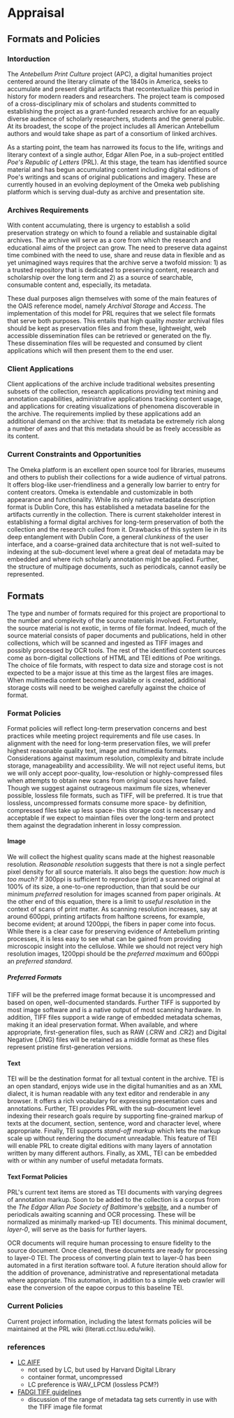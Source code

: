 # Appraisal #

## Formats and Policies ##

### Intorduction ###
The *Antebellum Print Culture* project (APC), a digital humanities project centered around the literary climate of the 1840s in America, seeks to accumulate and present digital artifacts that recontextualize this period in history for modern readers and researchers. The project team is composed of a cross-disciplinary mix of scholars and students committed to establishing the project as a grant-funded research archive for an equally diverse audience of scholarly researchers, students and the general public. At its broadest, the scope of the project includes all American Antebellum authors and would take shape as part of a consortium of linked archives.

As a starting point, the team has narrowed its focus to the life, writings and literary context of a single author, Edgar Allen Poe, in a sub-project entitled *Poe's Republic of Letters* (PRL). At this stage, the team has identified source material and has begun accumulating content including digital editions of Poe's writings and scans of original publications and imagery. These are currently housed in an evolving deployment of the Omeka web publishing platform which is serving dual-duty as archive and presentation site.

### Archives Requirements ###

With content accumulating, there is urgency to establish a solid preservation strategy on which to found a reliable and sustainable digital archives. The archive will serve as a core from which the research and educational aims of the project can grow. The need to preserve data against time combined with the need to use, share and reuse data in flexible and as yet unimagined ways requires that the archive serve a twofold mission: 1) as a trusted repository that is dedicated to preserving content, research and scholarship over the long term and 2) as a source of searchable, consumable content and, especially, its metadata.

These dual purposes align themselves with some of the main features of the OAIS reference model, namely *Archival Storage* and *Access*. The implementation of this model for PRL requires that we select file formats that serve both purposes. This entails that high quality *master* archival files should be kept as preservation files and from these, lightweight, web accessible dissemination files can be retrieved or generated on the fly. These dissemination files will be requested and consumed by client applications which will then present them to the end user.

### Client Applications ###
Client applications of the archive include traditional websites presenting subsets of the collection, research applications providing text mining and annotation capabilities, administrative applications tracking content usage, and applications for creating visualizations of phenomena discoverable in the archive. The requirements implied by these applications add an additional demand on the archive: that its metadata be extremely rich along a number of axes and that this metadata should be as freely accessible as its content.

### Current Constraints and Opportunities ###
The Omeka platform is an excellent open source tool for libraries, museums and others to publish their collections for a wide audience of virtual patrons. It offers blog-like user-friendliness and a generally low barrier to entry for content creators. Omeka is extendable and customizable in both appearance and functionality. While its only native metadata description format is Dublin Core, this has established a metadata baseline for the artifacts currently in the collection. There is current stakeholder interest in establishing a formal digital archives for long-term preservation of both the collection and the research culled from it. Drawbacks of this system lie in its deep entanglement with Dublin Core, a general *clunkiness* of the user interface, and a coarse-grained data architecture that is not well-suited to indexing at the sub-document level where a great deal of metadata may be embedded and where rich scholarly annotation might be applied. Further, the structure of multipage documents, such as periodicals, cannot easily be represented.

## Formats ##
The type and number of formats required for this project are proportional to the number and complevity of the source materials involved. Fortunately, the source material is not exotic, in terms of file format. Indeed, much of the source material consists of paper documents and publications, held in other collections, which will be scanned and ingested as TIFF images and possibly processed by OCR tools. The rest of the identified content sources come as born-digital collections of HTML and TEI editions of Poe writings. The choice of file formats, with respect to data size and storage cost is not expected to be a major issue at this time as the largest files are images. When multimedia content becomes available or is created, additional storage costs will need to be weighed carefully against the choice of format.


### Format Policies ###
Format policies will reflect long-term preservation concerns and best practices while meeting project requirements and file use cases. In alignment with the need for long-term preservation files, we will prefer highest reasonable quality text, image and multimedia formats. Considerations against maximum resolution, complexity and bitrate include storage, manageability and accessibility. We will not reject useful items, but we will only accept poor-quality, low-resolution or highly-compressed files when attempts to obtain new scans from original sources have failed. Though we suggest against outrageous maximum file sizes, whenever possible, lossless file formats, such as TIFF, will be preferred. It is true that lossless, uncompressed formats consume more space- by definition, compressed files take up less space- this storage cost is necessary and acceptable if we expect to maintian files over the long-term and protect them against the degradation inherent in lossy compression.

#### Image ####
We will collect the highest quality scans made at the highest reasonable resolution. *Reasonable resolution* suggests that there is not a single perfect pixel density for all source materials. It also begs the question:  *how much is too much?* If 300ppi is sufficient to reproduce (print) a scanned original at 100% of its size, a one-to-one reproduction, than that sould be our minimum *preferred* resolution for images scanned from paper originals. At the other end of this equation, there is a limit to *useful resolution* in the context of scans of print matter. As scanning resolution increases, say at around 600ppi, printing artifacts from halftone screens, for example, become evident; at around 1200ppi, the fibers in paper come into focus. While there is a clear case for preserving evidence of Antebellum printing processes, it is less easy to see what can be gained from providing microscopic insight into the cellulose. While we should not reject very high resolution images, 1200ppi should be the *preferred maximum* and 600ppi an *preferred standard*.

##### Preferred Formats #####

TIFF will be the preferred image format because it is uncompressed and based on open, well-documented standards. Further TIFF is supported by most image software and is a native output of most scanning hardware. In addition, TIFF files support a wide range of embedded metadata schemas, making it an ideal preservation format.
When available, and where appropriate, first-generation files, such as RAW (.CRW and .CR2) and Digital Negative (.DNG) files will be retained as a middle format as these files represent pristine first-generation versions.

#### Text ####
TEI will be the destination format for all textual content in the archive. TEI is an open standard, enjoys wide use in the digital humanities and as an XML dialect, it is human readable with any text editor and renderable in any browser. It offers a rich vocabulary for expressing presentation cues and annotations. Further, TEI provides PRL with the sub-document level indexing their research goals require by supporting fine-grained markup of texts at the document, section, sentence, word and character level, where appropriate. Finally, TEI supports *stand-off markup* which lets the markup scale up without rendering the document unreadable. This feature of TEI will enable PRL to create digital editions with many layers of annotation written by many different authors. Finally, as XML, TEI can be embedded with or within any number of useful metadata formats.

#### Text Format Policies ####
PRL's current text items are stored as TEI documents with varying degrees of annotation markup. Soon to be added to the collection is a corpus from the *The Edgar Allan Poe Society of Baltimore*'s [website](eapoe.org), and a number of periodicals awaiting scanning and OCR processing. These will be normalized as minimally marked-up TEI documents. This minimal document, *layer-0*, will serve as the basis for further layers.

OCR documents will require human processing to ensure fidelity to the source document. Once cleaned, these documents are ready for processing to layer-0 TEI. The process of converting plain text to layer-0 has been automated in a first iteration software tool. A future iteration should allow for the addition of provenance, administrative and representational metadata where appropriate. This automation, in addition to a simple web crawler will ease the conversion of the eapoe corpus to this baseline TEI.


### Current Policies ###
Current project information, including the latest formats policies will be maintained at the PRL wiki (literati.cct.lsu.edu/wiki).


### references ###
* [LC AIFF](http://www.digitalpreservation.gov/formats/fdd/fdd000005.shtml)
    * not used by LC, but used by Harvard Digital Library
	* container format, uncompressed
	* LC preference is WAV_LPCM (lossless PCM?)
* [FADGI TIFF guidelines](http://www.digitizationguidelines.gov/guidelines/TIFF_Metadata_Final.pdf)
    * discussion of the range of metadata tag sets currently in use with the TIFF image file format


	
[^1]: [The Edgar Allan Poe Society of Baltimore](eapoe.org)
